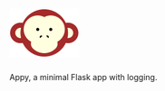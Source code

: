 # ![appy_title](https://github.com/trouchet/appy/blob/ac0270855511e8f36c7cb50444574202e85416b6/images/appy.png)

Appy, a minimal Flask app with logging.
